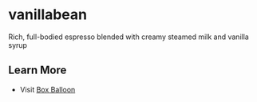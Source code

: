 <h1>vanillabean</h1>

Rich, full-bodied espresso blended with creamy steamed milk and vanilla syrup


<h2>Learn More</h2>
<ul>
<li>Visit <a href="http://www.boxballoon.com" id="" title="UI/UX Development Firm, Dallas, TX">Box Balloon</a></li>
</ul>
